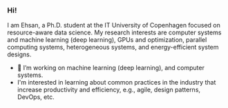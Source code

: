 ### Hi!
I am Ehsan, a Ph.D. student at the IT University of Copenhagen focused on resource-aware data science. My research interests are computer systems and machine learning (deep learning), GPUs and optimization, parallel computing systems, heterogeneous systems, and energy-efficient system designs.
- 🌱 I’m working on machine learning (deep learning), and computer systems. 
- I'm interested in learning about common practices in the industry that increase productivity and efficiency, e.g., agile, design patterns, DevOps, etc.
